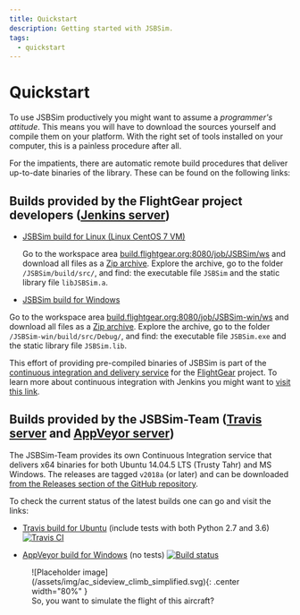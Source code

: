 ```yaml
---
title: Quickstart
description: Getting started with JSBSim.
tags:
  - quickstart
---
```


# Quickstart

To use JSBSim productively you might want to assume a *programmer's attitude*. This means you will have to download the sources yourself and compile them on your platform. With the right set of tools installed on your computer, this is a painless procedure after all.

For the impatients, there are automatic remote build procedures that deliver up-to-date binaries of the library. These can be found on the following links:

## Builds provided by the FlightGear project developers ([Jenkins server](https://jenkins.io/))

- [JSBSim build for Linux (Linux CentOS 7 VM)](http://build.flightgear.org:8080/job/JSBsim)

  Go to the workspace area [build.flightgear.org:8080/job/JSBSim/ws](http://build.flightgear.org:8080/job/JSBSim/ws/) and download all files as a [Zip archive](http://build.flightgear.org:8080/job/JSBSim/ws/*zip*/JSBsim.zip). Explore the archive, go to the folder `/JSBSim/build/src/`, and find: the executable file `JSBSim` and the static library file `libJSBSim.a`.

- [JSBSim build for Windows](http://build.flightgear.org:8080/job/JSBsim-win)

Go to the workspace area [build.flightgear.org:8080/job/JSBSim-win/ws](http://build.flightgear.org:8080/job/JSBSim-win/ws/) and download all files as a [Zip archive](http://build.flightgear.org:8080/job/JSBSim-win/ws/*zip*/JSBSim-win.zip). Explore the archive, go to the folder `/JSBSim-win/build/src/Debug/`, and find: the executable file `JSBSim.exe` and the static library file `JSBSim.lib`.

This effort of providing pre-compiled binaries of JSBSim is part of the [continuous integration and delivery service](http://build.flightgear.org:8080/) for the [FlightGear](https://www.flightgear.org/) project. To learn more about continuous integration with Jenkins you might want to [visit this link](https://wiki.jenkins.io/display/JENKINS/Meet+Jenkins).

## Builds provided by the JSBSim-Team ([Travis server](https://travis-ci.org/) and [AppVeyor server](https://www.appveyor.com/))

The JSBSim-Team provides its own Continuous Integration service that delivers x64 binaries for both Ubuntu 14.04.5 LTS (Trusty Tahr) and MS Windows. The releases are tagged `v2018a` (or later) and can be downloaded [from the Releases section of the GitHub repository](https://github.com/JSBSim-Team/jsbsim/releases).

To check the current status of the latest builds one can go and visit the links:

- [Travis build for Ubuntu](https://travis-ci.org/JSBSim-Team/jsbsim) (include tests with both Python 2.7 and 3.6) [![Travis CI](https://travis-ci.org/JSBSim-Team/jsbsim.svg?branch=master)](https://travis-ci.org/JSBSim-Team/jsbsim)

- [AppVeyor build for Windows](https://ci.appveyor.com/project/agodemar/jsbsim/branch/master) (no tests) [![Build status](https://ci.appveyor.com/api/projects/status/89wkiqja63kc6h2v/branch/master?svg=true)](https://ci.appveyor.com/project/agodemar/jsbsim/branch/master)

<figure markdown>
  ![Placeholder image](/assets/img/ac_sideview_climb_simplified.svg){: .center width="80%" }
  <figcaption>
	So, you want to simulate the flight of this aircraft?
  </figcaption>
</figure>
